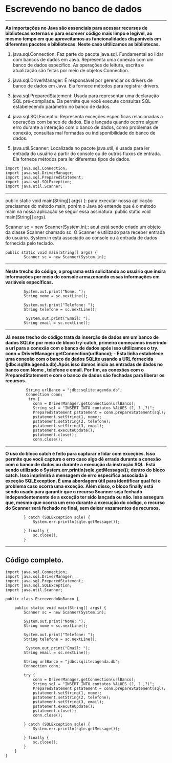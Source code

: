 # Escrevendo no banco de dados 
---
__As importações no Java são essenciais para acessar recursos de bibliotecas externas e para escrever código mais limpo e legível, ao mesmo tempo em que aproveitamos as funcionalidades disponíveis em diferentes pacotes e bibliotecas. Neste caso ultilizamos as bibliotecas.__

1. java.sql.Connection:
Faz parte do pacote java.sql. Fundamental ao lidar com bancos de dados em Java. Representa uma conexão com um banco de dados específico. As operações de leitura, escrita e atualização são feitas por meio de objetos Connection.

2. java.sql.DriverManager:
É responsável por gerenciar os drivers de banco de dados em Java. Ela fornece métodos para registrar drivers.

3. java.sql.PreparedStatement:
Usada para representar uma declaração SQL pré-compilada. Ela permite que você execute consultas SQL estabelecendo parâmetro no banco de dados.

4. java.sql.SQLExceptio:
Representa exceções específicas relacionadas a operações com banco de dados. Ela é lançada quando ocorre algum erro durante a interação com o banco de dados, como problemas de conexão, consultas mal formadas ou indisponibilidade do banco de dados.

5. java.util.Scanner:
Localizada no pacote java.util, é usada para ler entrada do usuário a partir do console ou de outros fluxos de entrada. Ela fornece métodos para ler diferentes tipos de dados.
```
import java.sql.Connection;  
import java.sql.DriverManager;
import java.sql.PreparedStatement;
import java.sql.SQLException;
import java.util.Scanner;

```
----
public static void main(String[] args) {: para executar nossa aplicação precisamos do método main, porém o Java só entende que é o método main na nossa aplicação se seguir essa assinatura: public static void main(String[] args).

Scanner sc = new Scanner(System.in);: aqui está sendo criado um objeto da classe Scanner chamado sc. O Scanner é utilizado para receber entrada do usuário. System.in está associado ao console ou à entrada de dados fornecida pelo teclado.

```
public static void main(String[] args) {
        Scanner sc = new Scanner(System.in);
```
---

__Neste trecho do código, o programa está solicitando ao usuário que insira informações por meio do console armazenando essas informações em variáveis específicas.__

```
        System.out.print("Nome: ");
        String nome = sc.nextLine();

        System.out.print("Telefone: ");
        String telefone = sc.nextLine();

         System.out.print("Email: ");
        String email = sc.nextLine();
```
---


__Já nesse trecho do código trata da inserção de dados em um banco de dados SQLite.por meio de bloco try-catch, primeiro começamos inserindo a url para a conexão com o banco de dados após isso ultilizamos o try. conn = DriverManager.getConnection(urlBanco); - Esta linha estabelece uma conexão com o banco de dados SQLite usando a URL fornecida (jdbc:sqlite:agenda.db).Após isso damos inicio as entradas de dados no banco com Nome , telefone e email. Por fim, as conexões com o PreparedStatement e com o banco de dados são fechadas para liberar os recursos.__


```
         String urlBanco = "jdbc:sqlite:agenda.db";
         Connection conn;
          try {
            conn = DriverManager.getConnection(urlBanco);
            String sql = "INSERT INTO contatos VALUES (?, ? ,?)";
            PreparedStatement pstatement = conn.prepareStatement(sql);
            pstatement.setString(1, nome);
            pstatement.setString(2, telefone);
            pstatement.setString(3, email);
            pstatement.executeUpdate();          
            pstatement.close();
            conn.close();      
```
---

__O uso do bloco catch é feito para capturar e lidar com exceções. Isso permite que você capture o erro caso algo dê errado durante a conexão com o banco de dados ou durante a execução da instrução SQL. Está sendo utilizado o System.err.println(sqle.getMessage()); dentro do bloco catch. Isso imprimirá a mensagem de erro específica associada à exceção SQLException. É uma abordagem útil para identificar qual foi o problema caso ocorra uma exceção.
Além disso, o bloco finally está sendo usado para garantir que o recurso Scanner seja fechado independentemente de a exceção ter sido lançada ou não.
Isso assegura que, mesmo que ocorra um erro durante a execução do código, o recurso do Scanner será fechado no final, sem deixar vazamentos de recursos.__

```
        } catch (SQLException sqle) {
            System.err.println(sqle.getMessage());

        } finally {
            sc.close();
        }
```
---

## Código completo.

```
import java.sql.Connection;
import java.sql.DriverManager;
import java.sql.PreparedStatement;
import java.sql.SQLException;
import java.util.Scanner;

public class EscrevendoNoBanco {
    
    public static void main(String[] args) {
        Scanner sc = new Scanner(System.in);

        System.out.print("Nome: ");
        String nome = sc.nextLine();

        System.out.print("Telefone: ");
        String telefone = sc.nextLine();

         System.out.print("Email: ");
        String email = sc.nextLine();

        String urlBanco = "jdbc:sqlite:agenda.db";
        Connection conn;

        try {
            conn = DriverManager.getConnection(urlBanco);
            String sql = "INSERT INTO contatos VALUES (?, ? ,?)";
            PreparedStatement pstatement = conn.prepareStatement(sql);
            pstatement.setString(1, nome);
            pstatement.setString(2, telefone);
            pstatement.setString(3, email);
            pstatement.executeUpdate();          
            pstatement.close();
            conn.close();

        } catch (SQLException sqle) {
            System.err.println(sqle.getMessage());

        } finally {
            sc.close();
        }
    }
}


```







